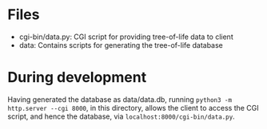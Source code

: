 # Files
-   cgi-bin/data.py: CGI script for providing tree-of-life data to client
-   data: Contains scripts for generating the tree-of-life database

# During development
Having generated the database as data/data.db, running `python3 -m http.server --cgi 8000`,
in this directory, allows the client to access the CGI script, and hence the database,
via `localhost:8000/cgi-bin/data.py`.

